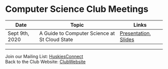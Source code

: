 # Computer Science Club Meetings

| Date | Topic      | Links |
| ----------- | ----------- | ----------- |
| Sept 9th, 2020 | A Guide to Computer Science at St Cloud State      | [Presentation], [Slides]      |

---
Join our Mailing List: [HuskiesConnect] <br>
Back to the Club Website: [ClubWebsite]

[Presentation]: www.youtube.com/
[Slides]: https://docs.google.com/presentation/d/1CiSxcT7x4befMnzWJwQ_x3q8ZNxY2cu8KxWuHGl1uDQ/edit?usp=sharing
[HuskiesConnect]: https://huskiesconnect.stcloudstate.edu/organization/association-for-computing-machinery
[ClubWebsite]: https://csciclub.github.io/
